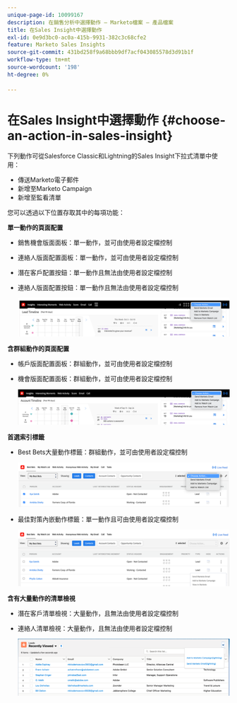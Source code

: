 ```yaml
---
unique-page-id: 10099167
description: 在銷售分析中選擇動作 — Marketo檔案 — 產品檔案
title: 在Sales Insight中選擇動作
exl-id: 0e9d3bc0-ac0a-415b-9931-382c3c68cfe2
feature: Marketo Sales Insights
source-git-commit: 431bd258f9a68bbb9df7acf043085578d3d91b1f
workflow-type: tm+mt
source-wordcount: '198'
ht-degree: 0%

---
```


# 在Sales Insight中選擇動作 {#choose-an-action-in-sales-insight}

下列動作可從Salesforce Classic和Lightning的Sales Insight下拉式清單中使用：

* 傳送Marketo電子郵件
* 新增至Marketo Campaign
* 新增至監看清單

您可以透過以下位置存取其中的每項功能：

**單一動作的頁面配置**

* 銷售機會版面面板：單一動作，並可由使用者設定檔控制
* 連絡人版面配置面板：單一動作，並可由使用者設定檔控制
* 潛在客戶配置按鈕：單一動作且無法由使用者設定檔控制
* 連絡人版面配置按鈕：單一動作且無法由使用者設定檔控制

  ![](assets/choose-an-action-in-sales-insight-1.png)

**含群組動作的頁面配置**

* 帳戶版面配置面板：群組動作，並可由使用者設定檔控制
* 機會版面配置面板：群組動作，並可由使用者設定檔控制

  ![](assets/choose-an-action-in-sales-insight-2.png)

**首選索引標籤**

* Best Bets大量動作標籤：群組動作，並可由使用者設定檔控制

  ![](assets/choose-an-action-in-sales-insight-3.png)

* 最佳對策內嵌動作標籤：單一動作且可由使用者設定檔控制

  ![](assets/choose-an-action-in-sales-insight-4.png)

**含有大量動作的清單檢視**

* 潛在客戶清單檢視：大量動作，且無法由使用者設定檔控制
* 連絡人清單檢視：大量動作，且無法由使用者設定檔控制

  ![](assets/choose-an-action-in-sales-insight-5.png)
